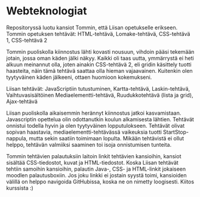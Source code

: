# Webteknologiat

Repositoryssä luotu kansiot Tommin, että Liisan opetukselle erikseen. 
Tommin opetuksen tehtävät: 
HTML-tehtävä,
Lomake-tehtävä,
CSS-tehtävä 1,
CSS-tehtävä 2

Tommin puoliskolla kiinnostus lähti kovasti nousuun, vihdoin pääsi tekemään jotain, jossa oman käden jälki näkyy. Kaikki oli taas uutta, ymmärrystä ei heti alkuun meinannut olla, joten ainakin CSS-tehtävä 2, eli gridin käsittely tuotti haasteita, näin tämä tehtävä saattaa olla hieman vajaavainen. Kuitenkin olen tyytyväinen käden jälkeeni, ottaen huomioon kokemukseni.

Liisan tehtävät:
JavaScriptiin tutustuminen,
Kartta-tehtävä,
Laskin-tehtävä,
Vaihtuvasisältöinen Mediaelementti-tehtävä,
Ruudukkotehtävä (lista ja grid),
Ajax-tehtävä

Liisan puoliskolla aikaisemmin herännyt kiinnostus jatkoi kasvamistaan. Javascriptin opettelua olin odottanutkin koulun alkamisesta lähtien. Tehtävät onnistui todella hyvin ja olen tyytyväinen lopputulokseen. Tehtävät olivat sopivan haastavia, mediaelementti-tehtävässä vaikeuksia tuotti StartStop-nappula, mutta sekin saatiin toimimaan lopulta. Mikään tehtävistä ei ollut helppo, tehtävän valmiiksi saaminen toi isoja onnistumisen tunteita.

Tommin tehtävien palautuksiin laitoin linkit tehtävien kansioihin, kansiot sisältää CSS-tiedostot, kuvat ja HTML-tiedostot. Koska Liisan tehtävät tehtiin samoihin kansioihin, palautin Java-, CSS- ja HTML-linkit jokaiseen moodlen palautusboxiin. Jos joku linkki ei jostain syystä toimi, kansioiden välillä on helppo navigoida GitHubissa, koska ne on nimetty loogisesti. Kiitos kurssista :)
